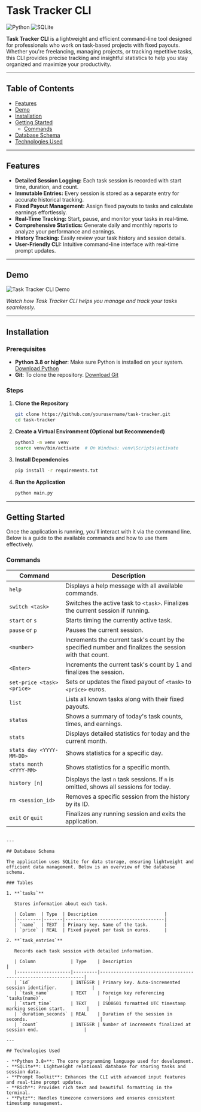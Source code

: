 # Task Tracker CLI

![Python](https://img.shields.io/badge/Python-3.8%2B-blue)
![SQLite](https://img.shields.io/badge/SQLite-3.34.0%2B-blue)

**Task Tracker CLI** is a lightweight and efficient command-line tool designed for professionals who work on task-based projects with fixed payouts. Whether you're freelancing, managing projects, or tracking repetitive tasks, this CLI provides precise tracking and insightful statistics to help you stay organized and maximize your productivity.

---

## Table of Contents

- [Features](#features)
- [Demo](#demo)
- [Installation](#installation)
- [Getting Started](#getting-started)
  - [Commands](#commands)
- [Database Schema](#database-schema)
- [Technologies Used](#technologies-used)

---

## Features

- **Detailed Session Logging:** Each task session is recorded with start time, duration, and count.
- **Immutable Entries:** Every session is stored as a separate entry for accurate historical tracking.
- **Fixed Payout Management:** Assign fixed payouts to tasks and calculate earnings effortlessly.
- **Real-Time Tracking:** Start, pause, and monitor your tasks in real-time.
- **Comprehensive Statistics:** Generate daily and monthly reports to analyze your performance and earnings.
- **History Tracking:** Easily review your task history and session details.
- **User-Friendly CLI:** Intuitive command-line interface with real-time prompt updates.

---

## Demo

![Task Tracker CLI Demo](./screenshots/demo.gif)

*Watch how Task Tracker CLI helps you manage and track your tasks seamlessly.*

---

## Installation

### Prerequisites

- **Python 3.8 or higher**: Make sure Python is installed on your system. [Download Python](https://www.python.org/downloads/)
- **Git**: To clone the repository. [Download Git](https://git-scm.com/downloads)

### Steps

1. **Clone the Repository**

   ```bash
   git clone https://github.com/yourusername/task-tracker.git
   cd task-tracker
   ```

2. **Create a Virtual Environment (Optional but Recommended)**

   ```bash
   python3 -m venv venv
   source venv/bin/activate  # On Windows: venv\Scripts\activate
   ```

3. **Install Dependencies**

   ```bash
   pip install -r requirements.txt
   ```


4. **Run the Application**

   ```bash
   python main.py
   ```

---

## Getting Started

Once the application is running, you'll interact with it via the command line. Below is a guide to the available commands and how to use them effectively.

### Commands

| Command                      | Description                                                                                               |
|------------------------------|-----------------------------------------------------------------------------------------------------------|
| `help`                       | Displays a help message with all available commands.                                                     |
| `switch <task>`              | Switches the active task to `<task>`. Finalizes the current session if running.                          |
| `start` or `s`               | Starts timing the currently active task.                                                                |
| `pause` or `p`               | Pauses the current session.                                             |
| `<number>`                   | Increments the current task's count by the specified number and finalizes the session with that count.   |
| `<Enter>`                    | Increments the current task's count by 1 and finalizes the session.                                       |
| `set-price <task> <price>`   | Sets or updates the fixed payout of `<task>` to `<price>` euros.                                         |
| `list`                       | Lists all known tasks along with their fixed payouts.                                                    |
| `status`                     | Shows a summary of today's task counts, times, and earnings.                                             |
| `stats`                      | Displays detailed statistics for today and the current month.                                            |
| `stats day <YYYY-MM-DD>`     | Shows statistics for a specific day.                                                                     |
| `stats month <YYYY-MM>`      | Shows statistics for a specific month.                                                                    |
| `history [n]`                | Displays the last `n` task sessions. If `n` is omitted, shows all sessions for today.                    |
| `rm <session_id>`            | Removes a specific session from the history by its ID.                                                   |
| `exit` or `quit`             | Finalizes any running session and exits the application.                                                 |
```

---

## Database Schema

The application uses SQLite for data storage, ensuring lightweight and efficient data management. Below is an overview of the database schema.

### Tables

1. **`tasks`**

   Stores information about each task.

   | Column  | Type  | Description                         |
   |---------|-------|-------------------------------------|
   | `name`  | TEXT  | Primary key. Name of the task.      |
   | `price` | REAL  | Fixed payout per task in euros.     |

2. **`task_entries`**

   Records each task session with detailed information.

   | Column             | Type    | Description                                                    |
   |--------------------|---------|----------------------------------------------------------------|
   | `id`               | INTEGER | Primary key. Auto-incremented session identifier.             |
   | `task_name`        | TEXT    | Foreign key referencing `tasks(name)`.                        |
   | `start_time`       | TEXT    | ISO8601 formatted UTC timestamp marking session start.        |
   | `duration_seconds` | REAL    | Duration of the session in seconds.                           |
   | `count`            | INTEGER | Number of increments finalized at session end.                 |

---

## Technologies Used

- **Python 3.8+**: The core programming language used for development.
- **SQLite**: Lightweight relational database for storing tasks and session data.
- **Prompt Toolkit**: Enhances the CLI with advanced input features and real-time prompt updates.
- **Rich**: Provides rich text and beautiful formatting in the terminal.
- **Pytz**: Handles timezone conversions and ensures consistent timestamp management.
